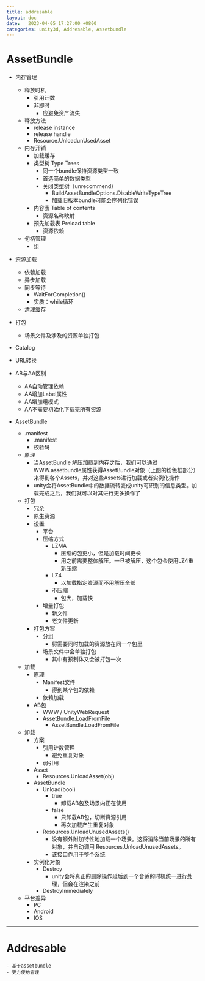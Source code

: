 ```yaml
---
title: addresable
layout: doc
date:   2023-04-05 17:27:00 +0800
categories: unity3d, Addresable, Assetbundle
---
```



# AssetBundle

- 内存管理
	- 释放时机
		- 引用计数
		- 非即时
			- 应避免资产流失
	- 释放方法
		- release instance
		- release handle
		- Resource.UnloadunUsedAsset
	- 内存开销
		- 加载缓存
		- 类型树 Type Trees
			- 同一个bundle保持资源类型一致
			- 首选简单的数据类型
			- 关闭类型树（unrecommend）
				- BuildAssetBundleOptions.DisableWriteTypeTree
				- 加载旧版本bundle可能会序列化错误
		- 内容表 Table of contents
			- 资源名称映射
		- 预先加载表 Preload table
			- 资源依赖
	- 句柄管理
		- 组
- 资源加载
	- 依赖加载
	- 异步加载
	- 同步等待
		- WaitForCompletion()
		- 实质：while循环
	- 清理缓存
- 打包
	- 场景文件及涉及的资源单独打包
- Catalog
- URL转换
- AB与AA区别
	- AA自动管理依赖
	- AA增加Label属性
	- AA增加组模式
	- AA不需要初始化下载完所有资源

- AssetBundle
	- .manifest
		- .manifest
		- 校验码
	- 原理
		- 当AssetBundle 解压加载到内存之后，我们可以通过WWW.assetbundle属性获得AssetBundle对象（上图的粉色框部分）来得到各个Assets，并对这些Assets进行加载或者实例化操作
		- unity会将AssetBundle中的数据流转变成unity可识别的信息类型。加载完成之后，我们就可以对其进行更多操作了
	- 打包
		- 冗余
		- 原生资源
		- 设置
			- 平台
			- 压缩方式
				- LZMA
					- 压缩的包更小，但是加载时间更长
					- 用之前需要整体解压。一旦被解压，这个包会使用LZ4重新压缩
				- LZ4
					- 以加载指定资源而不用解压全部
				- 不压缩
					- 包大，加载快
			- 增量打包
				- 新文件
				- 老文件更新
		- 打包方案
			- 分组
				- 将需要同时加载的资源放在同一个包里
			- 场景文件中会单独打包
				- 其中有预制体又会被打包一次
	- 加载
		- 原理
			- Manifest文件
				- 得到某个包的依赖
			- 依赖加载
		- AB包
			- WWW  /  UnityWebRequest
			- AssetBundle.LoadFromFile
				- AssetBundle.LoadFromFile
	- 卸载
		- 方案
			- 引用计数管理
				- 避免重复对象
			- 弱引用
		- Asset
			- Resources.UnloadAsset(obj)
		- AssetBundle
			- Unload(bool)
				- true
					- 卸载AB包及场景内正在使用
				- false
					- 只卸载AB包，切断资源引用
					- 再次加载产生重复对象
			- Resources.UnloadUnusedAssets()
				- 没有额外附加特性地加载一个场景。这将消除当前场景的所有对象，并自动调用 Resources.UnloadUnusedAssets。
				- 该接口作用于整个系统
		- 实例化对象
			- Destroy
				- unity会将真正的删除操作延后到一个合适的时机统一进行处理，但会在渲染之前
			- DestroyImmediately
	- 平台差异
		- PC
		- Android
		- IOS
---

# Addresable
	- 基于assetbundle
	- 更方便地管理